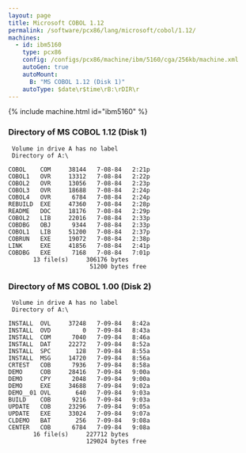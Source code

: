 ```yaml
---
layout: page
title: Microsoft COBOL 1.12
permalink: /software/pcx86/lang/microsoft/cobol/1.12/
machines:
  - id: ibm5160
    type: pcx86
    config: /configs/pcx86/machine/ibm/5160/cga/256kb/machine.xml
    autoGen: true
    autoMount:
      B: "MS COBOL 1.12 (Disk 1)"
    autoType: $date\r$time\rB:\rDIR\r
---
```


{% include machine.html id="ibm5160" %}

### Directory of MS COBOL 1.12 (Disk 1)

     Volume in drive A has no label
     Directory of A:\

    COBOL    COM     38144   7-08-84   2:21p
    COBOL1   OVR     13312   7-08-84   2:22p
    COBOL2   OVR     13056   7-08-84   2:23p
    COBOL3   OVR     18688   7-08-84   2:24p
    COBOL4   OVR      6784   7-08-84   2:24p
    REBUILD  EXE     47360   7-08-84   2:28p
    README   DOC     18176   7-08-84   2:29p
    COBOL2   LIB     22016   7-08-84   2:33p
    COBDBG   OBJ      9344   7-08-84   2:33p
    COBOL1   LIB     51200   7-08-84   2:37p
    COBRUN   EXE     19072   7-08-84   2:38p
    LINK     EXE     41856   7-08-84   2:41p
    COBDBG   EXE      7168   7-08-84   7:01p
           13 file(s)     306176 bytes
                           51200 bytes free

### Directory of MS COBOL 1.00 (Disk 2)

     Volume in drive A has no label
     Directory of A:\

    INSTALL  OVL     37248   7-09-84   8:42a
    INSTALL  OVD         0   7-09-84   8:43a
    INSTALL  COM      7040   7-09-84   8:46a
    INSTALL  DAT     22272   7-09-84   8:52a
    INSTALL  SPC       128   7-09-84   8:55a
    INSTALL  MSG     14720   7-09-84   8:56a
    CRTEST   COB      7936   7-09-84   8:58a
    DEMO     COB     28416   7-09-84   9:00a
    DEMO     CPY      2048   7-09-84   9:00a
    DEMO     EXE     34688   7-09-84   9:02a
    DEMO__01 OVL       640   7-09-84   9:03a
    BUILD    COB      9216   7-09-84   9:03a
    UPDATE   COB     23296   7-09-84   9:05a
    UPDATE   EXE     33024   7-09-84   9:07a
    CLDEMO   BAT       256   7-09-84   9:08a
    CENTER   COB      6784   7-09-84   9:08a
           16 file(s)     227712 bytes
                          129024 bytes free
